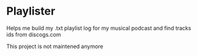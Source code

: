 Playlister
===

Helps me build my .txt playlist log for my musical podcast and find tracks ids from discogs.com

This project is not maintened anymore
